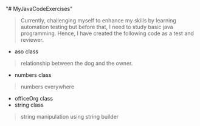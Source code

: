"# MyJavaCodeExercises" 
>   Currently, challenging myself to enhance my skills by learning automation testing but before that, I need to study basic java programming. Hence, I have created the following code as a test and reviewer.
- aso class
>   relationship between the dog and the owner.
- numbers class
>   numbers everywhere
- officeOrg class
- string class
>   string manipulation using string builder
